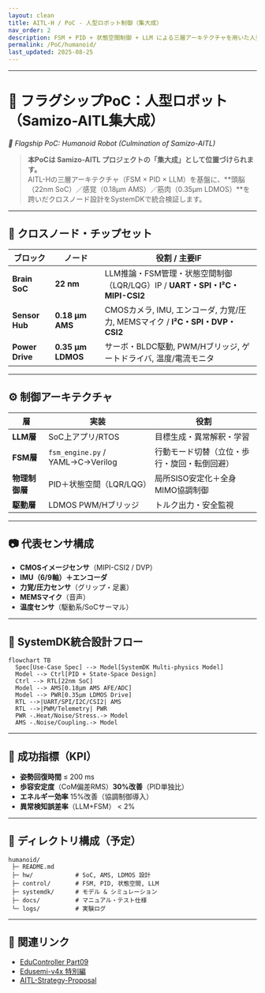 ```yaml
---
layout: clean
title: AITL-H / PoC - 人型ロボット制御（集大成）
nav_order: 2
description: FSM + PID + 状態空間制御 + LLM による三層アーキテクチャを用いた人型ロボット制御の概念実証
permalink: /PoC/humanoid/
last_updated: 2025-08-25
---
```


---

# 🚩 フラグシップPoC：人型ロボット（Samizo-AITL集大成）
*🚩 Flagship PoC: Humanoid Robot (Culmination of Samizo-AITL)*

> **本PoCは Samizo-AITL プロジェクトの「集大成」として位置づけられます。**  
> AITL-Hの三層アーキテクチャ（FSM × PID × LLM）を基盤に、**頭脳（22nm SoC）／感覚（0.18µm AMS）／筋肉（0.35µm LDMOS）**を跨いだクロスノード設計をSystemDKで統合検証します。  

---

## 🧩 クロスノード・チップセット
| ブロック | ノード | 役割 / 主要IF |
|---|---|---|
| **Brain SoC** | **22 nm** | LLM推論・FSM管理・状態空間制御（LQR/LQG）IP / **UART・SPI・I²C・MIPI-CSI2** |
| **Sensor Hub** | **0.18 µm AMS** | CMOSカメラ, IMU, エンコーダ, 力覚/圧力, MEMSマイク / **I²C・SPI・DVP・CSI2** |
| **Power Drive** | **0.35 µm LDMOS** | サーボ・BLDC駆動, PWM/Hブリッジ, ゲートドライバ, 温度/電流モニタ |

---

## ⚙️ 制御アーキテクチャ
| 層 | 実装 | 役割 |
|---|---|---|
| **LLM層** | SoC上アプリ/RTOS | 目標生成・異常解釈・学習 |
| **FSM層** | `fsm_engine.py` / YAML→C→Verilog | 行動モード切替（立位・歩行・旋回・転倒回避） |
| **物理制御層** | PID＋状態空間（LQR/LQG） | 局所SISO安定化＋全身MIMO協調制御 |
| **駆動層** | LDMOS PWM/Hブリッジ | トルク出力・安全監視 |

---

## 📷 代表センサ構成
- **CMOSイメージセンサ**（MIPI-CSI2 / DVP）  
- **IMU（6/9軸）＋エンコーダ**  
- **力覚/圧力センサ**（グリップ・足裏）  
- **MEMSマイク**（音声）  
- **温度センサ**（駆動系/SoCサーマル）  

---

## 🧭 SystemDK統合設計フロー
```mermaid
flowchart TB
  Spec[Use-Case Spec] --> Model[SystemDK Multi-physics Model]
  Model --> Ctrl[PID + State-Space Design]
  Ctrl --> RTL[22nm SoC]
  Model --> AMS[0.18µm AMS AFE/ADC]
  Model --> PWR[0.35µm LDMOS Drive]
  RTL -->|UART/SPI/I2C/CSI2| AMS
  RTL -->|PWM/Telemetry| PWR
  PWR -.Heat/Noise/Stress.-> Model
  AMS -.Noise/Coupling.-> Model
```

---

## 🎯 成功指標（KPI）
- **姿勢回復時間** ≤ 200 ms  
- **歩容安定度**（CoM偏差RMS）**30%改善**（PID単独比）  
- **エネルギー効率** 15%改善（協調制御導入）  
- **異常検知誤差率**（LLM+FSM） < 2%  

---

## 📂 ディレクトリ構成（予定）
```
humanoid/
 ├─ README.md
 ├─ hw/            # SoC, AMS, LDMOS 設計
 ├─ control/       # FSM, PID, 状態空間, LLM
 ├─ systemdk/      # モデル & シミュレーション
 ├─ docs/          # マニュアル・テスト仕様
 └─ logs/          # 実験ログ
```

---

## 🔗 関連リンク
- [EduController Part09](https://samizo-aitl.github.io/EduController/part09_llm_hybrid/)  
- [Edusemi-v4x 特別編](https://samizo-aitl.github.io/Edusemi-v4x/f_chapter3_socsystem/)  
- [AITL-Strategy-Proposal](https://samizo-aitl.github.io/AITL-Strategy-Proposal/)  
